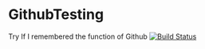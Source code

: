 # GithubTesting
Try If I remembered the function of Github
[![Build Status](https://travis-ci.com/MSKN-Ho/GithubTesting.svg?branch=master)](https://travis-ci.com/MSKN-Ho/GithubTesting)
